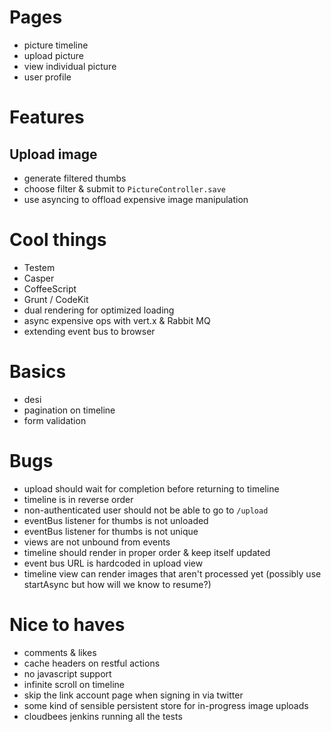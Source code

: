 # Pages

* picture timeline
* upload picture
* view individual picture
* user profile

# Features

## Upload image

* generate filtered thumbs
* choose filter & submit to `PictureController.save`
* use asyncing to offload expensive image manipulation

# Cool things

* Testem
* Casper
* CoffeeScript
* Grunt / CodeKit
* dual rendering for optimized loading
* async expensive ops with vert.x & Rabbit MQ
* extending event bus to browser

# Basics

* desi
* pagination on timeline
* form validation

# Bugs

* upload should wait for completion before returning to timeline
* timeline is in reverse order
* non-authenticated user should not be able to go to `/upload`
* eventBus listener for thumbs is not unloaded
* eventBus listener for thumbs is not unique
* views are not unbound from events
* timeline should render in proper order & keep itself updated
* event bus URL is hardcoded in upload view
* timeline view can render images that aren't processed yet (possibly use startAsync but how will we know to resume?)

# Nice to haves

* comments & likes
* cache headers on restful actions
* no javascript support
* infinite scroll on timeline
* skip the link account page when signing in via twitter
* some kind of sensible persistent store for in-progress image uploads
* cloudbees jenkins running all the tests